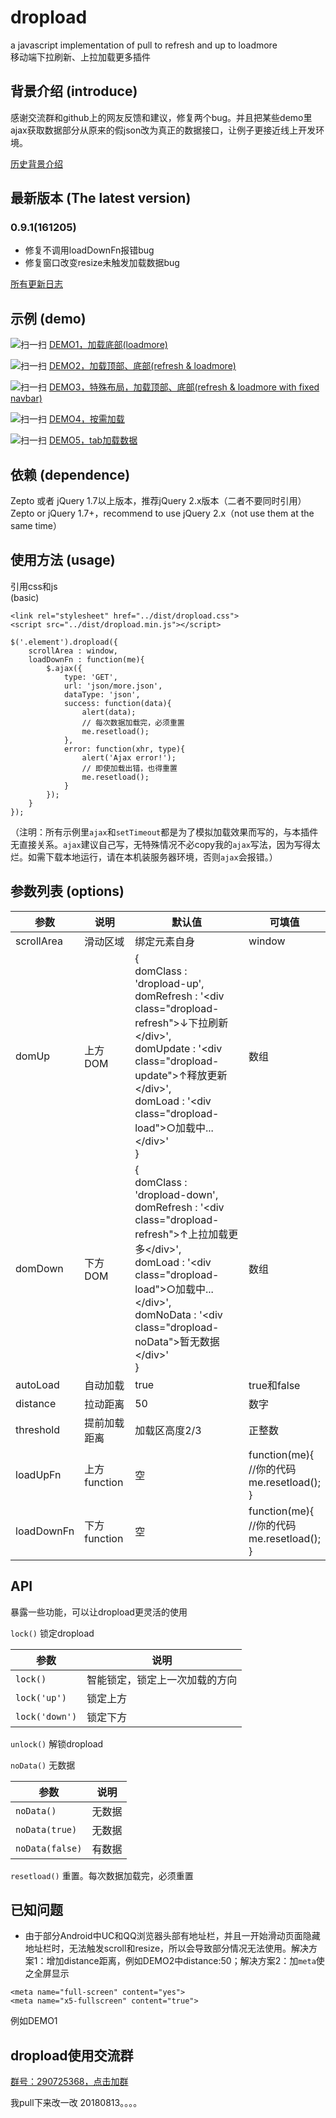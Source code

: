 # dropload
a javascript implementation of pull to refresh and up to loadmore
<br />
移动端下拉刷新、上拉加载更多插件

## 背景介绍 (introduce)

感谢交流群和github上的网友反馈和建议，修复两个bug。并且把某些demo里ajax获取数据部分从原来的假json改为真正的数据接口，让例子更接近线上开发环境。

[历史背景介绍](Intro.md)

## 最新版本 (The latest version)

### 0.9.1(161205)

* 修复不调用loadDownFn报错bug
* 修复窗口改变resize未触发加载数据bug

[所有更新日志](Changelog.md)

## 示例 (demo)

![扫一扫](examples/load-bottom.png)
[DEMO1，加载底部(loadmore)](http://ximan.github.io/dropload/examples/load-bottom.html)

![扫一扫](examples/load-top-bottom.png)
[DEMO2，加载顶部、底部(refresh & loadmore)](http://ximan.github.io/dropload/examples/load-top-bottom.html)

![扫一扫](examples/product-list.png)
[DEMO3，特殊布局，加载顶部、底部(refresh & loadmore with fixed navbar)](http://ximan.github.io/dropload/examples/product-list.html)

![扫一扫](examples/multiple-load.png)
[DEMO4，按需加载](http://ximan.github.io/dropload/examples/multiple-load.html)

![扫一扫](examples/tab.png)
[DEMO5，tab加载数据](http://ximan.github.io/dropload/examples/tab.html)

## 依赖 (dependence)

Zepto 或者 jQuery 1.7以上版本，推荐jQuery 2.x版本（二者不要同时引用）
<br />
Zepto or jQuery 1.7+，recommend to use jQuery 2.x（not use them at the same time）

## 使用方法 (usage)

引用css和js
<br />
(basic)

    <link rel="stylesheet" href="../dist/dropload.css">
    <script src="../dist/dropload.min.js"></script>

````
$('.element').dropload({
    scrollArea : window,
    loadDownFn : function(me){
        $.ajax({
            type: 'GET',
            url: 'json/more.json',
            dataType: 'json',
            success: function(data){
                alert(data);
                // 每次数据加载完，必须重置
                me.resetload();
            },
            error: function(xhr, type){
                alert('Ajax error!');
                // 即使加载出错，也得重置
                me.resetload();
            }
        });
    }
});
````
（注明：所有示例里`ajax`和`setTimeout`都是为了模拟加载效果而写的，与本插件无直接关系。`ajax`建议自己写，无特殊情况不必copy我的`ajax`写法，因为写得太烂。如需下载本地运行，请在本机装服务器环境，否则`ajax`会报错。）

## 参数列表 (options)

|    参数     |     说明     |  默认值 |      可填值     |
|------------|-------------|--------|----------------|
| scrollArea | 滑动区域      | 绑定元素自身 | window |
| domUp      | 上方DOM      | {<br/>domClass : 'dropload-up',<br/>domRefresh : '&lt;div class="dropload-refresh"&gt;↓下拉刷新&lt;/div&gt;',<br/>domUpdate  : '&lt;div class="dropload-update"&gt;↑释放更新&lt;/div&gt;',<br/>domLoad : '&lt;div class="dropload-load"&gt;○加载中...&lt;/div&gt;'<br/>} | 数组 |
| domDown    | 下方DOM      | {<br/>domClass : 'dropload-down',<br/>domRefresh : '&lt;div class="dropload-refresh"&gt;↑上拉加载更多&lt;/div&gt;',<br/>domLoad : '&lt;div class="dropload-load"&gt;○加载中...&lt;/div&gt;',<br/>domNoData : '&lt;div class="dropload-noData"&gt;暂无数据&lt;/div&gt;'<br/>}  | 数组 |
| autoLoad   | 自动加载      | true | true和false |
| distance   | 拉动距离      | 50 | 数字 |
| threshold  | 提前加载距离   | 加载区高度2/3 | 正整数 |
| loadUpFn   | 上方function | 空  | function(me){<br/>//你的代码<br/>me.resetload();<br/>} |
| loadDownFn | 下方function | 空  | function(me){<br/>//你的代码<br/>me.resetload();<br/>} |

## API

暴露一些功能，可以让dropload更灵活的使用

`lock()` 锁定dropload

|      参数      |             说明            |
|----------------|----------------------------|
| `lock()`       | 智能锁定，锁定上一次加载的方向 |
| `lock('up')`   | 锁定上方                    |
| `lock('down')` | 锁定下方                    |

`unlock()` 解锁dropload

`noData()` 无数据

|      参数      |             说明            |
|----------------|----------------------------|
| `noData()`     |           无数据            |
| `noData(true)` |           无数据            |
| `noData(false)`|           有数据            |

`resetload()` 重置。每次数据加载完，必须重置

## 已知问题

* 由于部分Android中UC和QQ浏览器头部有地址栏，并且一开始滑动页面隐藏地址栏时，无法触发scroll和resize，所以会导致部分情况无法使用。解决方案1：增加distance距离，例如DEMO2中distance:50；解决方案2：加`meta`使之全屏显示
````
<meta name="full-screen" content="yes">
<meta name="x5-fullscreen" content="true">
````
例如DEMO1

## dropload使用交流群

[群号：290725368，点击加群](http://shang.qq.com/wpa/qunwpa?idkey=2c58606fdfb5d6be4021a678e1506fdbbbc480aabdca0eeb115c2f4ff5bc69ee)

我pull下来改一改 20180813。。。。

